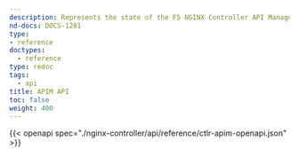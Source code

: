 ```yaml
---
description: Represents the state of the F5 NGINX Controller API Management REST API.
nd-docs: DOCS-1281
type:
- reference
doctypes:
  - reference
type: redoc
tags:
  - api
title: APIM API
toc: false
weight: 400
---
```


{{< openapi spec="./nginx-controller/api/reference/ctlr-apim-openapi.json" >}}
